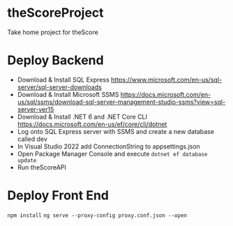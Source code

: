 # theScoreProject
Take home project for theScore

# Deploy Backend
- Download & Install SQL Express
https://www.microsoft.com/en-us/sql-server/sql-server-downloads
- Download & Install Microsoft SSMS https://docs.microsoft.com/en-us/sql/ssms/download-sql-server-management-studio-ssms?view=sql-server-ver15
- Download & Install .NET 6 and .NET Core CLI https://docs.microsoft.com/en-us/ef/core/cli/dotnet
- Log onto SQL Express server with SSMS and create a new database called dev
- In Visual Studio 2022 add ConnectionString to appsettings.json
- Open Package Manager Console and execute ```dotnet ef database update```
- Run theScoreAPI

# Deploy Front End
```npm install```
```ng serve --proxy-config proxy.conf.json --open```
